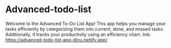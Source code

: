 # Advanced-todo-list
Welcome to the Advanced To-Do List App! This app helps you manage your tasks efficiently by categorizing them into current, done, and missed tasks. Additionally, it tracks your productivity using an efficiency chart.
link: https://advanced-todo-list-app-dinu.netlify.app/
